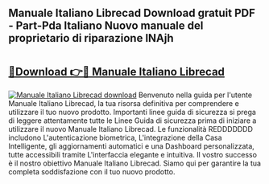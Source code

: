 ## Manuale Italiano Librecad Download gratuit PDF - Part-Pda Italiano Nuovo manuale del proprietario di riparazione lNAjh

# <h2><a href="http://dfeycz7.blite.top/?on=Manuale+Italiano+Librecad">🔗Download 👉🔴 Manuale Italiano Librecad</a></h2>

[![Manuale Italiano Librecad download](https://i.imgur.com/lujVjoI.png)](http://dfeycz7.blite.top/?on=Manuale+Italiano+Librecad)
Benvenuto nella guida per l'utente Manuale Italiano Librecad, la tua risorsa definitiva per comprendere e utilizzare il tuo nuovo prodotto. Importanti linee guida di sicurezza si prega di leggere attentamente tutte le Linee Guida di sicurezza prima di iniziare a utilizzare il nuovo Manuale Italiano Librecad. Le funzionalità REDDDDDDD includono L'autenticazione biometrica, L'integrazione della Casa Intelligente, gli aggiornamenti automatici e una Dashboard personalizzata, tutte accessibili tramite L'interfaccia elegante e intuitiva. Il vostro successo è il nostro obiettivo Manuale Italiano Librecad. Siamo qui per garantire la tua completa soddisfazione con il tuo nuovo prodotto.
